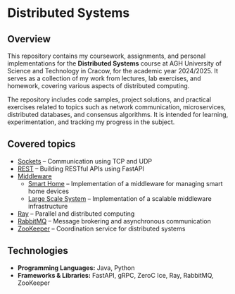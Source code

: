 # Distributed Systems

## Overview

This repository contains my coursework, assignments, and personal implementations for the **Distributed Systems** course at AGH University of Science and Technology in Cracow, for the academic year 2024/2025. It serves as a collection of my work from lectures, lab exercises, and homework, covering various aspects of distributed computing.

The repository includes code samples, project solutions, and practical exercises related to topics such as network communication, microservices, distributed databases, and consensus algorithms. It is intended for learning, experimentation, and tracking my progress in the subject.

## Covered topics

- [Sockets](/Sockets/) – Communication using TCP and UDP
- [REST](/FastAPI/) – Building RESTful APIs using FastAPI
- [Middleware](/Middleware/)
  - [Smart Home](/Middleware/SmartHome) – Implementation of a middleware for managing smart home devices
  - [Large Scale System](/Middleware/LargeScaleMiddleware) – Implementation of a scalable middleware infrastructure
- [Ray](/Ray/) – Parallel and distributed computing
- [RabbitMQ](/RabbitMQ/) – Message brokering and asynchronous communication
- [ZooKeeper](/ZooKeeper/) – Coordination service for distributed systems

## Technologies

- **Programming Languages:** Java, Python
- **Frameworks & Libraries:** FastAPI, gRPC, ZeroC Ice, Ray, RabbitMQ, ZooKeeper
